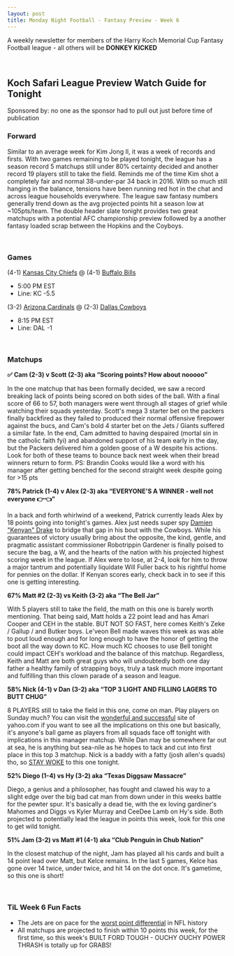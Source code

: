 ```yaml
---
layout: post
title: Monday Night Football - Fantasy Preview - Week 6
---
```


A weekly newsletter for members of the Harry Koch Memorial Cup Fantasy Football league - all others will be **DONKEY KICKED**

<br/>

## Koch Safari League Preview Watch Guide for Tonight

Sponsored by: no one as the sponsor had to pull out just before time of publication

### Forward

Similar to an average week for Kim Jong Il, it was a week of records and firsts. With two games remaining to be played tonight, the league has a season record 5 matchups still under 80% certainty decided and another record 19 players still to take the field. Reminds me of the time Kim shot a completely fair and normal 38-under-par 34 back in 2016. With so much still hanging in the balance, tensions have been running red hot in the chat and across league households everywhere. The league saw fantasy numbers generally trend down as the avg projected points hit a season low at ~105pts/team. The double header slate tonight provides two great matchups with a potential AFC championship preview followed by a another fantasy loaded scrap between the Hopkins and the Coyboys.

<br/>

### Games
(4-1) [Kansas City Chiefs](https://headtopics.com/images/2020/1/19/theonion/andy-reid-furious-at-self-for-poor-clock-management-at-end-of-72-oz-steak-challenge-1218981489448275975.webp) @ (4-1) [Buffalo Bills](https://www.loupiote.com/photos_m/cow-eating-grass-water-buffalo-91959961.jpg)
* 5:00 PM EST
* Line: KC -5.5

(3-2) [Arizona Cardinals](https://tooathletic.com/wp-content/uploads/2019/05/1062.jpeg) @ (2-3) [Dallas Cowboys](https://encrypted-tbn0.gstatic.com/images?q=tbn%3AANd9GcRyGKhBNu1sGCu2zMGASS7S58CaKbhJTvSJzw&usqp=CAU)
* 8:15 PM EST
* Line: DAL -1

<br/>

### Matchups
**✅ Cam (2-3) v Scott (2-3) aka “Scoring points? How about nooooo”**

In the one matchup that has been formally decided, we saw a record breaking lack of points being scored on both sides of the ball. With a final score of 66 to 57, both managers were went through all stages of grief while watching their squads yesterday. Scott's mega 3 starter bet on the packers finally backfired as they failed to produced their normal offensive firepower against the bucs, and Cam's bold 4 starter bet on the Jets / Giants suffered a similar fate. In the end, Cam admitted to having despaired (mortal sin in the catholic faith fyi) and abandoned support of his team early in the day, but the Packers delivered him a golden goose of a W despite his actions. Look for both of these teams to bounce back next week when their bread winners return to form. PS: Brandin Cooks would like a word with his manager after getting benched for the second straight week despite going for >15 pts 

**78% Patrick (1-4) v Alex (2-3) aka “EVERYONE'S A WINNER - well not everyone 👉👈”**

In a back and forth whirlwind of a weekend, Patrick currently leads Alex by 18 points going into tonight's games. Alex just needs super spy [Damien "Kenyan" Drake](https://looneytunes.fandom.com/wiki/Damian_Drake) to bridge that gap in his bout with the Cowboys. While his guarantees of victory usually bring about the opposite, the kind, gentle, and pragmatic assistant commissioner Robotrippin Gardener is finally poised to secure the bag, a W, and the hearts of the nation with his projected highest scoring week in the league. If Alex were to lose, at 2-4, look for him to throw a major tantrum and potentially liquidate Will Fuller back to his rightful home for pennies on the dollar. If Kenyan scores early, check back in to see if this one is getting interesting.   

**67% Matt #2 (2-3) vs Keith (3-2) aka “The Bell Jar”**

With 5 players still to take the field, the math on this one is barely worth mentioning. That being said, Matt holds a 22 point lead and has Amari Cooper and CEH in the stable. BUT NOT SO FAST, here comes Keith's Zeke / Gallup / and Butker boys. Le'veon Bell made waves this week as was able to pout loud enough and for long enough to have the honor of getting the boot all the way down to KC. How much KC chooses to use Bell tonight could impact CEH's workload and the balance of this matchup. Regardless, Keith and Matt are both great guys who will undoubtedly both one day father a healthy family of strapping boys, truly a task much more important and fulfilling than this clown parade of a season and league. 

**58% Nick (4-1) v Dan (3-2) aka “TOP 3 LIGHT AND FILLING LAGERS TO BUTT CHUG”**

8 PLAYERS still to take the field in this one, come on man. Play players on Sunday much? You can visit the [wonderful and successful](https://lh3.googleusercontent.com/5K1Z7DTSR8v09nop7SnQX5I9Py3v2CM8JPeNwpw7O-AxEIISjOGBvm7-fwdFeOffWHSJVcJOnLHsnVIdKqjAROwQW39sOhqZBWof0K_vZZwNfsmVl3IVBtgQ070jdMSA4wMoYl7gK3PmrfJX30bmF2Hcl1zKat2LAtd-OGR3mG37AvdiDoHUWiSYi_mrutOdMCKdInTsN8JZLXs_ecZsw2SN6_FGBUfQJhuXY9xuB10ynxl1Du8F9esWKmts0DHYSkFnFNixRWTbxEH6wJI0lYrAlkaCpHCR5MczSGM01UIawCfMAuL2q134-C0sQFxjm5K046uX5_jOMAmFJ84TrsIZ36FbTzBWxAfGc_CpD8gITHdc6mbI198u9K-GyN-6MZdvshzcVQBdRfwp-GTelwTkfcQBGCJGeG9f4-Tgz10xmqHXSAZeKQ0w1naxTI-8-h3Z6EtAndUWpla9R_SmNarfOGqtG4tUXmghZNzqRGB1hqAZhEiYDkve6FM32MSbNDxJDjIEwgzMQ5aDSWgjDx7di60VZcNzDvIVqC2w-fbCsusz3nNhvMFF0os6MBXaKI4g29UL7D0fCcuNDTQ1PEUriTnE4q1RdkjoGBlUja2RwIBQ1gRncAcYmdMtLDlRFLFIdhhh1sZueMRkKyLrtRduQmUs1aPyG8V7mvroIlJ-6TNK1UJGOnrX9aEm=w960-h720-no?authuser=0) site of yahoo.com if you want to see all the implications on this one but basically, it's anyone's ball game as players from all squads face off tonight with implications in this manager matchup. While Dan may be somewhere far out at sea, he is anything but sea-nile as he hopes to tack and cut into first place in this top 3 matchup. Nick is a baddy with a fatty (josh allen's quads) tho, so [STAY WOKE](https://www.google.com/url?sa=i&url=https%3A%2F%2Fwww.newstatesman.com%2Fchildish-gambino-O2-review&psig=AOvVaw0lNLfcS82mSzVdGq8dWa4D&ust=1603226837203000&source=images&cd=vfe&ved=0CAIQjRxqFwoTCNjAk8nDwewCFQAAAAAdAAAAABAD) to this one tonight.

**52% Diego (1-4) vs Hy (3-2) aka “Texas Diggsaw Massacre”**

Diego, a genius and a philosopher, has fought and clawed his way to a slight edge over the big bad cat man from down under in this weeks battle for the pewter spur. It's basically a dead tie, with the ex loving gardiner's Mahomes and Diggs vs Kyler Murray and CeeDee Lamb on Hy's side. Both projected to potentially lead the league in points this week, look for this one to get wild tonight.

**51% Jam (3-2) vs Matt #1 (4-1) aka “Club Penguin in Chub Nation”**

In the closest matchup of the night, Jam has played all his cards and built a 14 point lead over Matt, but Kelce remains. In the last 5 games, Kelce has gone over 14 twice, under twice, and hit 14 on the dot once. It's gametime, so this one is short! 

<br/>

### TiL Week 6 Fun Facts
- The Jets are on pace for the [worst point differential](https://profootballtalk.nbcsports.com/2020/10/19/jets-on-pace-for-worst-point-differential-in-nfl-history/) in NFL history
- All matchups are projected to finish within 10 points this week, for the first time, so this week's BUILT FORD TOUGH - OUCHY OUCHY POWER THRASH is totally up for GRABS!



